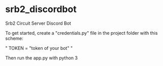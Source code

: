 # srb2_discordbot
Srb2 Circuit Server Discord Bot

To get started, create a "credentials.py" file in the project folder with this scheme:

"
TOKEN = "token of your bot"
"

Then run the app.py with python 3

